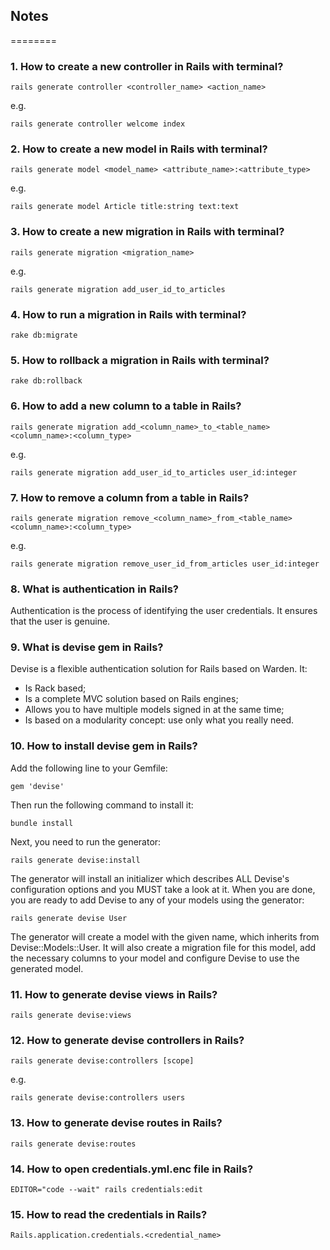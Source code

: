 ## Notes
========

### 1. How to create a new controller in Rails with terminal?
```
rails generate controller <controller_name> <action_name>
```
e.g.
```
rails generate controller welcome index
```

### 2. How to create a new model in Rails with terminal?
```
rails generate model <model_name> <attribute_name>:<attribute_type>
```
e.g.
```
rails generate model Article title:string text:text
```

### 3. How to create a new migration in Rails with terminal?
```
rails generate migration <migration_name>
```
e.g.
```
rails generate migration add_user_id_to_articles
```

### 4. How to run a migration in Rails with terminal?
```
rake db:migrate
```

### 5. How to rollback a migration in Rails with terminal?
```
rake db:rollback
```

### 6. How to add a new column to a table in Rails?
```
rails generate migration add_<column_name>_to_<table_name> <column_name>:<column_type>
```
e.g.
```
rails generate migration add_user_id_to_articles user_id:integer
```

### 7. How to remove a column from a table in Rails?
```
rails generate migration remove_<column_name>_from_<table_name> <column_name>:<column_type>
```
e.g.
```
rails generate migration remove_user_id_from_articles user_id:integer
```

### 8. What is authentication in Rails?
Authentication is the process of identifying the user credentials. It ensures that the user is genuine.

### 9. What is devise gem in Rails?
Devise is a flexible authentication solution for Rails based on Warden. It: 
* Is Rack based;
* Is a complete MVC solution based on Rails engines;
* Allows you to have multiple models signed in at the same time;
* Is based on a modularity concept: use only what you really need.

### 10. How to install devise gem in Rails?
Add the following line to your Gemfile:
```
gem 'devise'
```
Then run the following command to install it:
```
bundle install
```
Next, you need to run the generator:
```
rails generate devise:install
```
The generator will install an initializer which describes ALL Devise's configuration options and you MUST take a look at it. When you are done, you are ready to add Devise to any of your models using the generator:
```
rails generate devise User
```
The generator will create a model with the given name, which inherits from Devise::Models::User. It will also create a migration file for this model, add the necessary columns to your model and configure Devise to use the generated model.

### 11. How to generate devise views in Rails?
```
rails generate devise:views
```

### 12. How to generate devise controllers in Rails?
```
rails generate devise:controllers [scope]
```
e.g.
```
rails generate devise:controllers users
```

### 13. How to generate devise routes in Rails?
```
rails generate devise:routes
```

### 14. How to open credentials.yml.enc file in Rails?
```
EDITOR="code --wait" rails credentials:edit
```

### 15. How to read the credentials in Rails?
```
Rails.application.credentials.<credential_name>
```